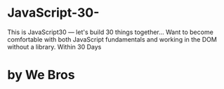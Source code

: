 # JavaScript-30-
This is JavaScript30 — let's build 30 things together... Want to become comfortable with both JavaScript fundamentals and working in the DOM without a library.
Within 30 Days    
# by We Bros
